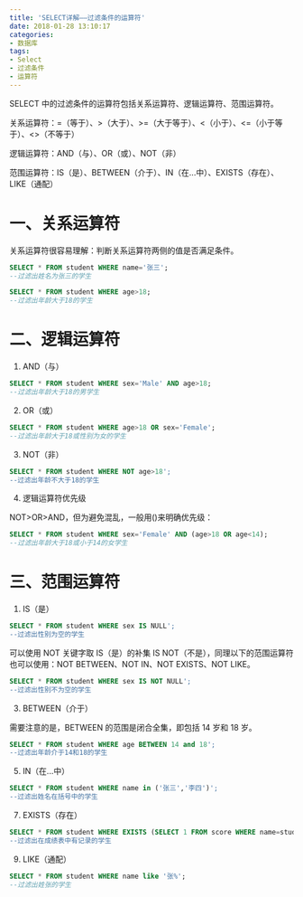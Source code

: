 ```yaml
---
title: 'SELECT详解——过滤条件的运算符'
date: 2018-01-28 13:10:17
categories:
- 数据库
tags:
- Select
- 过滤条件
- 运算符
---
```


SELECT 中的过滤条件的运算符包括关系运算符、逻辑运算符、范围运算符。

关系运算符：=（等于）、>（大于）、>=（大于等于）、<（小于）、<=（小于等于）、<>（不等于）

逻辑运算符：AND（与）、OR（或）、NOT（非）

范围运算符：IS（是）、BETWEEN（介于）、IN（在...中）、EXISTS（存在）、LIKE（通配）

<!-- more -->

# 一、关系运算符

关系运算符很容易理解：判断关系运算符两侧的值是否满足条件。

```sql
SELECT * FROM student WHERE name='张三';
--过滤出姓名为张三的学生
```

```sql
SELECT * FROM student WHERE age>18;
--过滤出年龄大于18的学生
```

# 二、逻辑运算符

1. AND（与）

```sql
SELECT * FROM student WHERE sex='Male' AND age>18;
--过滤出年龄大于18的男学生
```

2. OR（或）

```sql
SELECT * FROM student WHERE age>18 OR sex='Female';
--过滤出年龄大于18或性别为女的学生
```

3. NOT（非）

```sql
SELECT * FROM student WHERE NOT age>18';
--过滤出年龄不大于18的学生
```

4. 逻辑运算符优先级

NOT>OR>AND，但为避免混乱，一般用()来明确优先级：

```sql
SELECT * FROM student WHERE sex='Female' AND (age>18 OR age<14);
--过滤出年龄大于18或小于14的女学生
```

# 三、范围运算符

1. IS（是）

```sql
SELECT * FROM student WHERE sex IS NULL';
--过滤出性别为空的学生
```

可以使用 NOT 关键字取 IS（是）的补集 IS NOT（不是），同理以下的范围运算符也可以使用：NOT BETWEEN、NOT IN、NOT EXISTS、NOT LIKE。

```sql
SELECT * FROM student WHERE sex IS NOT NULL';
--过滤出性别不为空的学生
```

3. BETWEEN（介于）

需要注意的是，BETWEEN 的范围是闭合全集，即包括 14 岁和 18 岁。

```sql
SELECT * FROM student WHERE age BETWEEN 14 and 18';
--过滤出年龄介于14和18的学生
```

5. IN（在...中）

```sql
SELECT * FROM student WHERE name in ('张三','李四')';
--过滤出姓名在括号中的学生
```

7. EXISTS（存在）

```sql
SELECT * FROM student WHERE EXISTS (SELECT 1 FROM score WHERE name=student.name)';
--过滤出在成绩表中有记录的学生
```

9. LIKE（通配）

```sql
SELECT * FROM student WHERE name like '张%';
--过滤出姓张的学生
```
